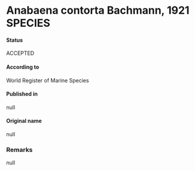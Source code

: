 # Anabaena contorta Bachmann, 1921 SPECIES

#### Status
ACCEPTED

#### According to
World Register of Marine Species

#### Published in
null

#### Original name
null

### Remarks
null
